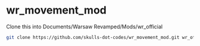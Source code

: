 # wr_movement_mod

Clone this into Documents/Warsaw Revamped/Mods/wr_official

```bash
git clone https://github.com/skulls-dot-codes/wr_movement_mod.git wr_official
```